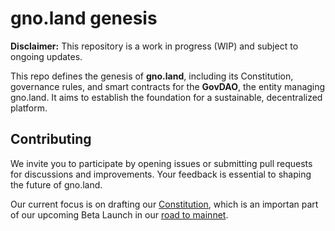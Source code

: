 # gno.land genesis

**Disclaimer:** This repository is a work in progress (WIP) and subject to ongoing updates.  

This repo defines the genesis of **gno.land**, including its Constitution, governance rules, and smart contracts for the **GovDAO**, the entity managing gno.land. It aims to establish the foundation for a sustainable, decentralized platform.

## Contributing  
We invite you to participate by opening issues or submitting pull requests for discussions and improvements. Your feedback is essential to shaping the future of gno.land.

Our current focus is on drafting our [Constitution](https://github.com/gnolang/genesis/blob/main/CONSTITUTION.md), which is an importan part of our upcoming Beta Launch in our [road to mainnet](https://gno.land/r/gnoland/blog:p/road-to-mainnet).
